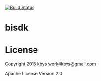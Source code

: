 [![Build Status](https://travis-ci.org/bismite/bisdk.svg?branch=master)](https://travis-ci.org/bismite/bisdk)

# bisdk

# License

Copyright 2018 kbys <work4kbys@gmail.com>

Apache License Version 2.0
